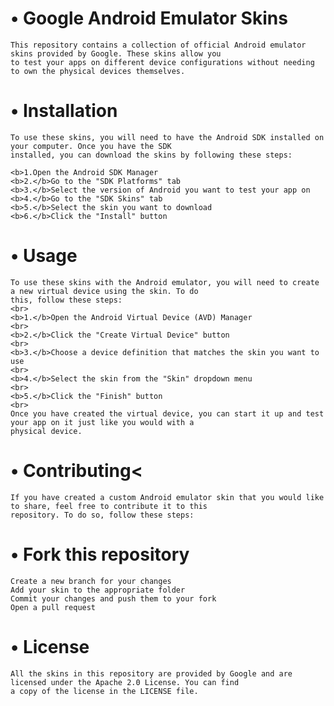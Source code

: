 # • Google Android Emulator Skins
    This repository contains a collection of official Android emulator skins provided by Google. These skins allow you
    to test your apps on different device configurations without needing to own the physical devices themselves.

#    • Installation
    To use these skins, you will need to have the Android SDK installed on your computer. Once you have the SDK
    installed, you can download the skins by following these steps:

    <b>1.Open the Android SDK Manager
    <b>2.</b>Go to the "SDK Platforms" tab
    <b>3.</b>Select the version of Android you want to test your app on
    <b>4.</b>Go to the "SDK Skins" tab
    <b>5.</b>Select the skin you want to download
    <b>6.</b>Click the "Install" button
# • Usage
    To use these skins with the Android emulator, you will need to create a new virtual device using the skin. To do
    this, follow these steps:
    <br>
    <b>1.</b>Open the Android Virtual Device (AVD) Manager
    <br>
    <b>2.</b>Click the "Create Virtual Device" button
    <br>
    <b>3.</b>Choose a device definition that matches the skin you want to use
    <br>
    <b>4.</b>Select the skin from the "Skin" dropdown menu
    <br>
    <b>5.</b>Click the "Finish" button
    <br>
    Once you have created the virtual device, you can start it up and test your app on it just like you would with a
    physical device.

# • Contributing<
    If you have created a custom Android emulator skin that you would like to share, feel free to contribute it to this
    repository. To do so, follow these steps:

# • Fork this repository
    Create a new branch for your changes
    Add your skin to the appropriate folder
    Commit your changes and push them to your fork
    Open a pull request
# • License
    All the skins in this repository are provided by Google and are licensed under the Apache 2.0 License. You can find
    a copy of the license in the LICENSE file.
